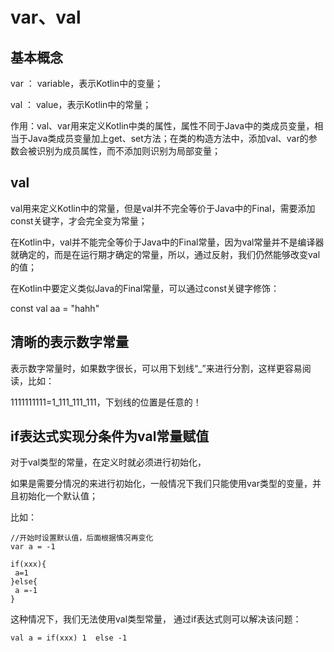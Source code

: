 # var、val

## 基本概念

 var ： variable，表示Kotlin中的变量；
 
 val ： value，表示Kotlin中的常量；
 
 作用：val、var用来定义Kotlin中类的属性，属性不同于Java中的类成员变量，相当于Java类成员变量加上get、set方法；在类的构造方法中，添加val、var的参数会被识别为成员属性，而不添加则识别为局部变量；
 
## val

val用来定义Kotlin中的常量，但是val并不完全等价于Java中的Final，需要添加const关键字，才会完全变为常量；

  在Kotlin中，val并不能完全等价于Java中的Final常量，因为val常量并不是编译器就确定的，而是在运行期才确定的常量，所以，通过反射，我们仍然能够改变val的值；

  在Kotlin中要定义类似Java的Final常量，可以通过const关键字修饰：

const val aa = "hahh"

## 清晰的表示数字常量

表示数字常量时，如果数字很长，可以用下划线“_”来进行分割，这样更容易阅读，比如：

1111111111=1_111_111_111，下划线的位置是任意的！


## if表达式实现分条件为val常量赋值

  对于val类型的常量，在定义时就必须进行初始化，

  如果是需要分情况的来进行初始化，一般情况下我们只能使用var类型的变量，并且初始化一个默认值；

  比如：

    //开始时设置默认值，后面根据情况再变化
    var a = -1
    
    if(xxx){
     a=1
    }else{
     a =-1
    }

  这种情况下，我们无法使用val类型常量，
通过if表达式则可以解决该问题：

    val a = if(xxx) 1  else -1
